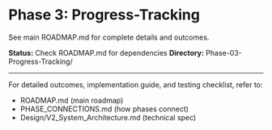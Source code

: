 # Phase 3: Progress-Tracking

See main ROADMAP.md for complete details and outcomes.

**Status:** Check ROADMAP.md for dependencies
**Directory:** Phase-03-Progress-Tracking/

---

For detailed outcomes, implementation guide, and testing checklist, refer to:
- ROADMAP.md (main roadmap)
- PHASE_CONNECTIONS.md (how phases connect)
- Design/V2_System_Architecture.md (technical spec)

